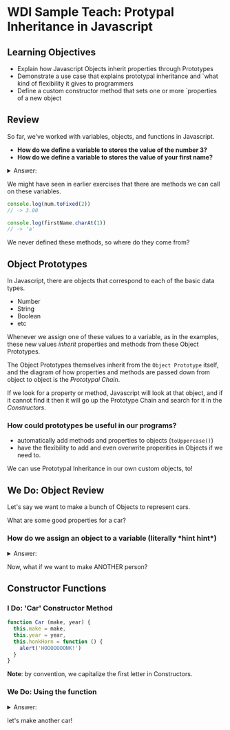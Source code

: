 # WDI Sample Teach: Protypal Inheritance in Javascript

## Learning Objectives

- Explain how Javascript Objects inherit properties through Prototypes
- Demonstrate a use case that explains prototypal inheritance and `what kind of flexibility it gives to programmers
- Define a custom constructor method that sets one or more `properties of a new object

## Review

So far, we've worked with variables, objects, and functions in Javascript.

- **How do we define a variable to stores the value of the number 3?**
- **How do we define a variable to stores the value of your first name?**

<details>
<summary>
Answer:
</summary>

```js
var num = 3
var firstName = 'Hammad'
```

</details>



We might have seen in earlier exercises that there are methods we can call on these variables.

```js
console.log(num.toFixed(2))
// -> 3.00

console.log(firstName.charAt(1))
// -> 'a'
```

We never defined these methods, so where do they come from?

## Object Prototypes

In Javascript, there are objects that correspond to each of the basic data types.

- Number
- String
- Boolean
- etc

Whenever we assign one of these values to a variable, as in the examples, these new values _inherit_ properties and methods from these Object Prototypes. 

The Object Prototypes themselves inherit from the `Object Prototype` itself, and the diagram of how properties and methods are passed down from object to object is the _Prototypal Chain_.

If we look for a property or method, Javascript will look at that object, and if it cannot find it then it will go up the Prototype Chain and search for it in the _Constructors_.

### How could prototypes be useful in our programs?

- automatically add methods and properties to objects (`toUppercase()`)
- have the flexibility to add and even overwrite properities in Objects if we need to.

We can use Prototypal Inheritance in our own custom objects, to!

## We Do: Object Review

Let's say we want to make a bunch of Objects to represent cars.

What are some good properties for a car?

### How do we assign an object to a variable (literally \*hint hint\*)

<details>
<summary>Answer:</summary>

```js
var carA = {
  make: 'Camry',
  year: 2010
}
```

</details>



Now, what if we want to make ANOTHER person?

## Constructor Functions

### I Do: 'Car' Constructor Method

```js
function Car (make, year) {
  this.make = make,
  this.year = year,
  this.honkHorn = function () {
    alert('HOOOOOOONK!')
  }
}
```

**Note**: by convention, we capitalize the first letter in Constructors.

### We Do: Using the function


<details>
<summary>Answer:</summary>

```js
var camry = new Car('camry', 2010)
```

</details>



let's make another car!

<!-- moving the method out to the prototype -->

<!-- You Do: Temperature Constructor -->